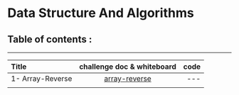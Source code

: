 
# Data Structure And Algorithms

## Table of contents  :
---

| Title         | challenge doc & whiteboard    | code
| :------------------| :-------------------------:|------------:
| 1- Array-Reverse          |                               [array-reverse](https://balqeesalfasatlah.github.io/data-structures-and-algorithm/challenge-1/array-reverse)   |---                                           
|     |              











